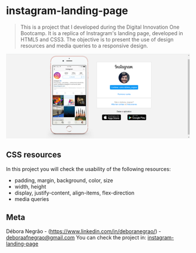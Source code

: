 # instagram-landing-page

> This is a project that I developed during the Digital Innovation One Bootcamp. It is a replica of Instragram's landing page, developed in HTML5 and CSS3. The objective is to present the use of design resources and media queries to a responsive design.

![](project-design.png)

## CSS resources

In this project you will check the usability of the following resources:
- padding, margin, background, color, size
- width, height
- display, justify-content, align-items, flex-direction
- media queries

## Meta

Débora Negrão - (https://www.linkedin.com/in/deboranegrao/) - deboraafnegrao@gmail.com
You can check the project in: [instagram-landing-page](https://instagram-landing-page.deboranegrao.repl.co/ "repl.it project")
